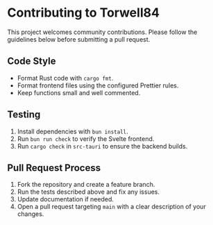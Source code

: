 # Contributing to Torwell84

This project welcomes community contributions. Please follow the guidelines below before submitting a pull request.

## Code Style

- Format Rust code with `cargo fmt`.
- Format frontend files using the configured Prettier rules.
- Keep functions small and well commented.

## Testing

1. Install dependencies with `bun install`.
2. Run `bun run check` to verify the Svelte frontend.
3. Run `cargo check` in `src-tauri` to ensure the backend builds.

## Pull Request Process

1. Fork the repository and create a feature branch.
2. Run the tests described above and fix any issues.
3. Update documentation if needed.
4. Open a pull request targeting `main` with a clear description of your changes.

